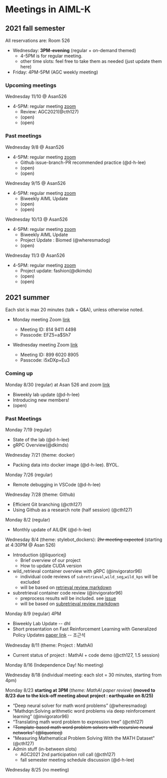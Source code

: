 # Meetings in AIML-K


## 2021 fall semester

All reservations are: Room 526
- Wednesday: **3PM-evening** (regular + on-demand themed)
  - 4-5PM is for regular meeting.
  - other time slots: feel free to take them as needed (just update them here)
- Friday: 4PM-5PM (AGC weekly meeting)

### Upcoming meetings
Wednesday 11/10 @ Asan526
- 4-5PM: regular meeting [zoom](https://korea-ac-kr.zoom.us/j/89808461585?pwd=YVNBcllpclY0dXUzU29meTdWdFZJUT09)
  - Review: AGC2021(@cth127)
  - (open)
  - (open) 

### Past meetings

Wednesday 9/8 @ Asan526 
- 4-5PM: regular meeting [zoom](https://korea-ac-kr.zoom.us/j/89808461585?pwd=YVNBcllpclY0dXUzU29meTdWdFZJUT09)
  - Github issue-branch-PR recommended practice (@d-h-lee)
  - (open)
  - (open)

Wednesday 9/15 @ Asan526 
- 4-5PM: regular meeting [zoom](https://korea-ac-kr.zoom.us/j/89808461585?pwd=YVNBcllpclY0dXUzU29meTdWdFZJUT09)
  - Biweekly AIML Update
  - (open)
  - (open)

Wednesday 10/13 @ Asan526 
- 4-5PM: regular meeting [zoom](https://korea-ac-kr.zoom.us/j/89808461585?pwd=YVNBcllpclY0dXUzU29meTdWdFZJUT09)
  - Biweekly AIML Update
  - Project Update : Biomed (@wheresmadog)
  - (open)

Wednesday 11/3 @ Asan526
- 4-5PM: regular meeting [zoom](https://korea-ac-kr.zoom.us/j/89808461585?pwd=YVNBcllpclY0dXUzU29meTdWdFZJUT09)
  - Project update: fashion(@dkimds)
  - (open)
  - (open) 

## 2021 summer 

Each slot is max 20 minutes (talk + Q&A), unless otherwise noted.

- Monday meeting Zoom [link](https://korea-ac-kr.zoom.us/j/81494114498?pwd=RXZYNUFXNk84aC9mMkU5T1ZTeWlwQT09)
  - Meeting ID: 814 9411 4498
  - Passcode: EFZ5=a$Sh7

- Wednesday meeting Zoom [link](https://korea-ac-kr.zoom.us/j/89960208905?pwd=V3Q5MUdGZCthV2VIVHg3YXpMWDBadz09)
  - Meeting ID: 899 6020 8905
  - Passcode: i5xDXp+Eu3

### Coming up

Monday 8/30 (regular) at Asan 526 and zoom [link](https://korea-ac-kr.zoom.us/j/81494114498?pwd=RXZYNUFXNk84aC9mMkU5T1ZTeWlwQT09)
- Biweekly lab update (@d-h-lee)
- Introducing new members! 
- (open)

### Past Meetings

Monday 7/19 (regular)
- State of the lab (@d-h-lee)
- gRPC Overview(@dkimds)

Wednesday 7/21 (theme: docker)
- Packing data into docker image (@d-h-lee). BYOL. 

Monday 7/26 (regular)
- Remote debugging in VSCode (@d-h-lee)

Wednesday 7/28 (theme: Github)
- Efficient Git branching (@cth127)
- Using Github as a research note (half session) (@cth127)

Monday 8/2 (regular)
- Monthly update of AIL@K (@d-h-lee)

Wednesday 8/4 (theme: stylebot_dockers): ~~2hr meeting expected~~ (starting at 4:30PM @ Asan 526)
- Introduction (@liquoricej)
  - Brief overview of our project
  - How to update CUDA version
- wild_retrieval container overview with gRPC (@invigorator96)
  - individual code reviews of `subretrieval`,`wild_seg`,`wild_kps` will be excluded
  - will be based on [retrieval review markdown](https://github.com/AIML-K/stylebot_dockers/blob/issue1_jaeheun/wild_retrieval/code_review.md)
- subretrieval container code review (@invigorator96)
  - preprocess results will be included. see [issue](https://github.com/AIML-K/stylebot_dockers/issues/37)
  - will be based on [subretrieval review markdown](https://github.com/AIML-K/stylebot_dockers/blob/issue1_jaeheun/subretrieval/code_review.md)

Monday 8/9 (regular) 4PM
- Biweekly Lab Update -- dhl
- Short presentation on Fast Reinforcement Learning with Generalized Policy Updates [paper link](https://www.pnas.org/content/117/48/30079) -- 조근석

Wednesday 8/11 (theme: Project : MathAI)
- Current status of project : MathAI + code demo (@cth127, 1.5 session)

Monday 8/16 (Independence Day! No meeting)

Wednesday 8/18 (individual meeting: each slot = 30 minutes, starting from 4pm)

Monday 8/23 **starting at 3PM** (*theme: MathAI paper review*) **(moved to 8/23 due to the kick-off meeting about project : earthquake on 8/25)**
- “Deep neural solver for math word problems” (@wheresmadog)
- “Mathdqn:Solving arithmetic word problems via deep reinforcement learning” (@invigorator96)
- “Translating math word problem to expression tree” (@cth127)
- ~~“Template-based math word problem solvers with recursive neural networks” (@liquoricej)~~
- "Measuring Mathematical Problem Solving With the MATH Dataset" (@cth127)
- Admin stuff (in-between slots)
  - AGC2021 2nd participation roll call (@cth127)
  - fall semester meeting schedule discussion (@d-h-lee)

Wednesday 8/25 (no meeting)


